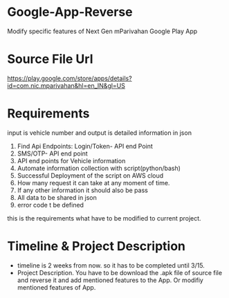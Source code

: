 # Google-App-Reverse
Modify specific features of Next Gen mParivahan Google Play App

# Source File Url
https://play.google.com/store/apps/details?id=com.nic.mparivahan&hl=en_IN&gl=US

# Requirements
input is vehicle number and output is detailed information in json 
1) Find Api Endpoints: Login/Token- API end Point 
2) SMS/OTP- API end point 
3) API end points for Vehicle information
4) Automate information collection with script(python/bash)
5) Successful Deployment of the script on AWS cloud 
6) How many request it can take at any moment of time. 
7) If any other information it should also be pass 
8) All data to be shared in json 
9) error code t be defined

this is the requirements what have to be modified to current project.

# Timeline & Project Description
- timeline is 2 weeks from now. so it has to be completed until 3/15.
- Project Description.
  You have to be download the .apk file of source file and reverse it and add mentioned features to the App.
  Or modifiy mentioned features of App.


